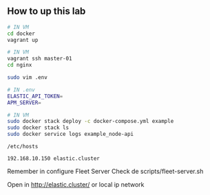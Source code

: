 ## How to up this lab

```sh
# IN VM
cd docker
vagrant up

# IN VM
vagrant ssh master-01
cd nginx

sudo vim .env

# IN .env
ELASTIC_API_TOKEN=
APM_SERVER=

# IN VM
sudo docker stack deploy -c docker-compose.yml example
sudo docker stack ls
sudo docker service logs example_node-api
```

`/etc/hosts`
```
192.168.10.150 elastic.cluster
```

Remember in configure Fleet Server
Check de scripts/fleet-server.sh

Open in http://elastic.cluster/ or local ip network